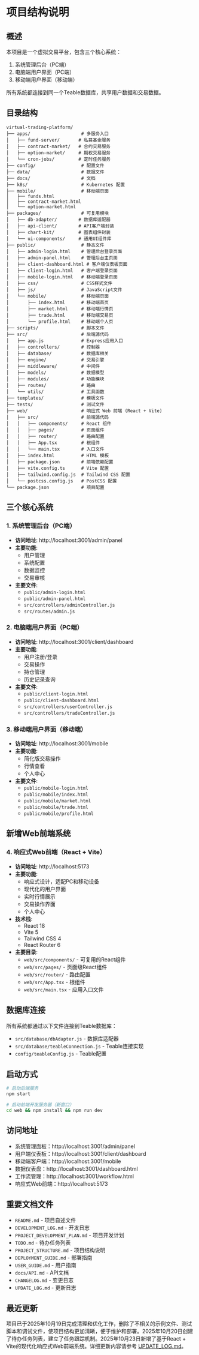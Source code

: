# 项目结构说明

## 概述
本项目是一个虚拟交易平台，包含三个核心系统：
1. 系统管理后台（PC端）
2. 电脑端用户界面（PC端）
3. 移动端用户界面（移动端）

所有系统都连接到同一个Teable数据库，共享用户数据和交易数据。

## 目录结构

```
virtual-trading-platform/
├── apps/                   # 多服务入口
│   ├── fund-server/       # 私募基金服务
│   ├── contract-market/   # 合约交易服务
│   ├── option-market/     # 期权交易服务
│   └── cron-jobs/         # 定时任务服务
├── config/                 # 配置文件
├── data/                   # 数据文件
├── docs/                   # 文档
├── k8s/                    # Kubernetes 配置
├── mobile/                 # 移动端页面
│   ├── funds.html
│   ├── contract-market.html
│   └── option-market.html
├── packages/               # 可复用模块
│   ├── db-adapter/        # 数据库适配器
│   ├── api-client/        # API客户端封装
│   ├── chart-kit/         # 图表组件封装
│   └── ui-components/     # 通用UI组件库
├── public/                 # 静态文件
│   ├── admin-login.html    # 管理后台登录页面
│   ├── admin-panel.html    # 管理后台主页面
│   ├── client-dashboard.html # 客户端仪表板页面
│   ├── client-login.html   # 客户端登录页面
│   ├── mobile-login.html   # 移动端登录页面
│   ├── css/                # CSS样式文件
│   ├── js/                 # JavaScript文件
│   └── mobile/             # 移动端页面
│       ├── index.html      # 移动端首页
│       ├── market.html     # 移动端行情页
│       ├── trade.html      # 移动端交易页
│       └── profile.html    # 移动端个人页
├── scripts/                # 脚本文件
├── src/                    # 后端源代码
│   ├── app.js              # Express应用入口
│   ├── controllers/        # 控制器
│   ├── database/           # 数据库相关
│   ├── engine/             # 交易引擎
│   ├── middleware/         # 中间件
│   ├── models/             # 数据模型
│   ├── modules/            # 功能模块
│   ├── routes/             # 路由
│   └── utils/              # 工具函数
├── templates/              # 模板文件
├── tests/                  # 测试文件
├── web/                    # 响应式 Web 前端 (React + Vite)
│   ├── src/                # 前端源代码
│   │   ├── components/     # React 组件
│   │   ├── pages/          # 页面组件
│   │   ├── router/         # 路由配置
│   │   ├── App.tsx         # 根组件
│   │   └── main.tsx        # 入口文件
│   ├── index.html          # HTML 模板
│   ├── package.json        # 前端依赖配置
│   ├── vite.config.ts      # Vite 配置
│   ├── tailwind.config.js  # Tailwind CSS 配置
│   └── postcss.config.js   # PostCSS 配置
└── package.json            # 项目配置
```

## 三个核心系统

### 1. 系统管理后台（PC端）
- **访问地址**: http://localhost:3001/admin/panel
- **主要功能**: 
  - 用户管理
  - 系统配置
  - 数据监控
  - 交易审核
- **主要文件**:
  - `public/admin-login.html`
  - `public/admin-panel.html`
  - `src/controllers/adminController.js`
  - `src/routes/admin.js`

### 2. 电脑端用户界面（PC端）
- **访问地址**: http://localhost:3001/client/dashboard
- **主要功能**:
  - 用户注册/登录
  - 交易操作
  - 持仓管理
  - 历史记录查询
- **主要文件**:
  - `public/client-login.html`
  - `public/client-dashboard.html`
  - `src/controllers/userController.js`
  - `src/controllers/tradeController.js`

### 3. 移动端用户界面（移动端）
- **访问地址**: http://localhost:3001/mobile
- **主要功能**:
  - 简化版交易操作
  - 行情查看
  - 个人中心
- **主要文件**:
  - `public/mobile-login.html`
  - `public/mobile/index.html`
  - `public/mobile/market.html`
  - `public/mobile/trade.html`
  - `public/mobile/profile.html`

## 新增Web前端系统

### 4. 响应式Web前端（React + Vite）
- **访问地址**: http://localhost:5173
- **主要功能**:
  - 响应式设计，适配PC和移动设备
  - 现代化的用户界面
  - 实时行情展示
  - 交易操作界面
  - 个人中心
- **技术栈**:
  - React 18
  - Vite 5
  - Tailwind CSS 4
  - React Router 6
- **主要目录**:
  - `web/src/components/` - 可复用的React组件
  - `web/src/pages/` - 页面级React组件
  - `web/src/router/` - 路由配置
  - `web/src/App.tsx` - 根组件
  - `web/src/main.tsx` - 应用入口文件

## 数据库连接
所有系统都通过以下文件连接到Teable数据库：
- `src/database/dbAdapter.js` - 数据库适配器
- `src/database/teableConnection.js` - Teable连接实现
- `config/teableConfig.js` - Teable配置

## 启动方式
```bash
# 启动后端服务
npm start

# 启动前端开发服务器（新窗口）
cd web && npm install && npm run dev
```

## 访问地址
- 系统管理面板：http://localhost:3001/admin/panel
- 用户端仪表板：http://localhost:3001/client/dashboard
- 移动端客户端：http://localhost:3001/mobile
- 数据仪表盘：http://localhost:3001/dashboard.html
- 工作流管理：http://localhost:3001/workflow.html
- 响应式Web前端：http://localhost:5173

## 重要文档文件
- `README.md` - 项目自述文件
- `DEVELOPMENT_LOG.md` - 开发日志
- `PROJECT_DEVELOPMENT_PLAN.md` - 项目开发计划
- `TODO.md` - 待办任务列表
- `PROJECT_STRUCTURE.md` - 项目结构说明
- `DEPLOYMENT_GUIDE.md` - 部署指南
- `USER_GUIDE.md` - 用户指南
- `docs/API.md` - API文档
- `CHANGELOG.md` - 变更日志
- `UPDATE_LOG.md` - 更新日志

## 最近更新
项目已于2025年10月19日完成清理和优化工作，删除了不相关的示例文件、测试脚本和调试文件，使项目结构更加清晰，便于维护和部署。2025年10月20日创建了待办任务列表，建立了任务跟踪机制。2025年10月23日新增了基于React + Vite的现代化响应式Web前端系统。详细更新内容请参考 [UPDATE_LOG.md](UPDATE_LOG.md)。